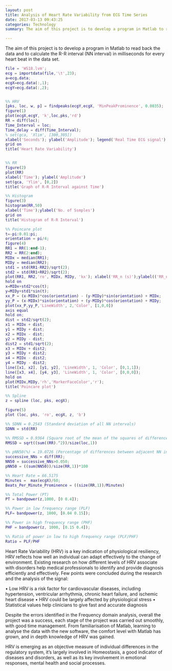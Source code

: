 ```yaml
---
layout: post
title: Analysis of Heart Rate Variability from ECG Time Series
date: 2017-03-13 09:43:25
categories: Technology
summary: The aim of this project is to develop a program in Matlab to read back the data and to calculate the R-R interval (NN interval) in milliseconds for every heart beat in the data set.

---
```


The aim of this project is to develop a program in Matlab to read back the data and to calculate the R-R interval (NN interval) in milliseconds for every heart beat in the data set.

```matlab
file = 'WS18.lvm';
ecg = importdata(file,'\t',23);
a=ecg.data;
ecgX=ecg.data(:,1);
ecgY=ecg.data(:,2);


%% HRV
[pks, loc, w, p] = findpeaks(ecgY,ecgX, 'MinPeakProminence', 0.0035);
figure(1)
plot(ecgX,ecgY, 'k',loc,pks,'rd')
RR = diff(loc);
Time_Interval = loc;
Time_delay = diff(Time_Interval);
% set(gca, 'Xlim', [300,305]) 
xlabel('Seconds'); ylabel('Amplitude'); legend('Real Time ECG signal')
grid on
title('Heart Rate Variability')


%% RR
figure(2)
plot(RR)
xlabel('Time'); ylabel('Amplitude')
set(gca, 'Ylim', [0,2]) 
title('Graph of R-R Interval against Time')

%% Histogram
figure(3)
histogram(RR,50)
xlabel('Time');ylabel('No. of Ssmples')
grid on
title('Histogram of R-R Interval')

%% Poincare plot
t=-pi:0.01:pi;
orientation = pi/4;
figure(4)
RR1 = RR(1:end-1);
RR2 = RR(2:end);
MIDx = median(RR1);
MIDy = median(RR2);
std1 = std(RR1-RR2)/sqrt(2);
std2 = std(RR1+RR2)/sqrt(2);
plot(RR1, RR2,'ro', MIDx, MIDy, 'kx'); xlabel('RR_n (s)');ylabel(('RR_n_+_1 (s)'))
hold on
x=MIDx+std2*cos(t);
y=MIDy+std1*sin(t);
xx_P = (x-MIDx)*cos(orientation) - (y-MIDy)*sin(orientation) + MIDx;
yy_P = (x-MIDx)*sin(orientation) + (y-MIDy)*cos(orientation) + MIDy;
plot(xx_P,yy_P,'LineWidth', 2,'Color', [1,0,0])
axis equal
hold on;
dist = std2/sqrt(2);
x1 = MIDx + dist;
y1 = MIDy + dist;
x2 = MIDx - dist;
y2 = MIDy - dist;
dist2 = std1/sqrt(2);
x3 = MIDx + dist2;
y3 = MIDy + dist2;
x4 = MIDx - dist2;
y4 = MIDy - dist2;
line([x1, x2], [y1, y2], 'LineWidth', 1, 'Color', [0,1,1]);
line([x3, x4], [y4, y3], 'LineWidth', 1, 'Color', [0,0,0]);
hold on
plot(MIDx,MIDy,'rh','MarkerFaceColor','r');
title('Poincare plot')

%% Spline
z = spline (loc, pks, ecgX);

figure(5)
plot (loc, pks, 'ro', ecgX, z, 'b')

%% SDNN = 0.2543 (Standard deviation of all NN intervals)
SDNN = std(RR)

%% RMSSD = 0.9364 (Square root of the mean of the squares of differences between adjacent NN intervals)
RMSSD = sqrt((sum((RR).^2))/size(loc,1))

%% pNN50(%) = 19.0726 (Percentage of differences between adjacent NN intervals that are greater than 50 ms)
successive_NNs = diff(RR);
NN50 = successive_NNs>0.050;
pNN50 = ((sum(NN50))/size(RR,1))*100

%% Heart Rate = 66.5175
Minutes =  max(ecgX)/60;
Beats_Per_Minute_Prominence = ((size(RR,1))/Minutes)

%% Total Power (PT)
PT = bandpower(z,1000, [0 0.4]);

%% Power in low frequency range (PLF)
PLF= bandpower(z, 1000, [0.04 0.15]);

%% Power in high frequency range (PHF)
PHF = bandpower(z, 1000, [0.15 0.4]);

%% Ratio of power in low to high frequency range (PLF/PHF)
Ratio = PLF/PHF
```


Heart Rate Variability (HRV) is a key indication of physiological resiliency, HRV reflects how well an individual can adapt effectively to the change of environment.  Existing research on how different levels of HRV associate with disorders help medical professionals to identify and provide diagnosis efficiently and effectively. 
Few points were concluded during the research and the analysis of the signal:

•	Low HRV is a risk factor for cardiovascular diseases, including hypertension, ventricular arrhythmia, chronic heart failure, and ischemic heart disease
•	HRV could be largely affected by physiological stress
•	Statistical values help clinicians to give fast and accurate diagnosis 

Despite the errors identified in the Frequency domain analysis, overall the project was a success, each stage of the project was carried out smoothly, with good time management.
From familiarisation of Matlab, learning to analyse the data with the new software, the comfort level with Matlab has grown, and in depth knowledge of HRV was gained. 

HRV is emerging as an objective measure of individual differences in the regulatory system, it’s largely involved in Homeostasis, a good indicator of diseases and disorders, as well as its key involvement in emotional responses, mental health and social processes.  

